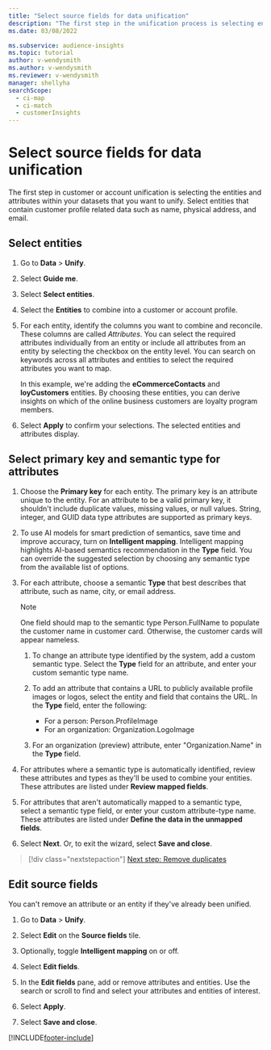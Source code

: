 ```yaml
---
title: "Select source fields for data unification"
description: "The first step in the unification process is selecting entities, attributes, primary keys, and semantic types to map data to the unified customer profile."
ms.date: 03/08/2022

ms.subservice: audience-insights
ms.topic: tutorial
author: v-wendysmith
ms.author: v-wendysmith
ms.reviewer: v-wendysmith
manager: shellyha
searchScope: 
  - ci-map
  - ci-match
  - customerInsights
---
```


# Select source fields for data unification

The first step in customer or account unification is selecting the entities and attributes within your datasets that you want to unify. Select entities that contain customer profile related data such as name, physical address, and email.

## Select entities

1. Go to **Data** > **Unify**.

1. Select **Guide me**.

1. Select **Select entities**.

1. Select the **Entities** to combine into a customer or account profile.

1. For each entity, identify the columns you want to combine and reconcile. These columns are called *Attributes*. You can select the required attributes individually from an entity or include all attributes from an entity by selecting the checkbox on the entity level. You can search on keywords across all attributes and entities to select the required attributes you want to map.

   <!--- Insert screenshot --->

   In this example, we're adding the **eCommerceContacts** and **loyCustomers** entities. By choosing these entities, you can derive insights on which of the online business customers are loyalty program members.

1. Select **Apply** to confirm your selections. The selected entities and attributes display.

## Select primary key and semantic type for attributes

<!--- Insert screenshot --->

1. Choose the **Primary key** for each entity. The primary key is an attribute unique to the entity. For an attribute to be a valid primary key, it shouldn't include duplicate values, missing values, or null values. String, integer, and GUID data type attributes are supported as primary keys.

1. To use AI models for smart prediction of semantics, save time and improve accuracy, turn on **Intelligent mapping**. Intelligent mapping highlights AI-based semantics recommendation in the **Type** field. You can override the suggested selection by choosing any semantic type from the available list of options.

1. For each attribute, choose a semantic **Type** that best describes that attribute, such as name, city, or email address.

   > [!NOTE]
   > One field should map to the semantic type Person.FullName to populate the customer name in customer card. Otherwise, the customer cards will appear nameless.

   1. To change an attribute type identified by the system, add a custom semantic type. Select the **Type** field for an attribute, and enter your custom semantic type name.

   1. To add an attribute that contains a URL to publicly available profile images or logos, select the entity and field that contains the URL. In the **Type** field, enter the following:
      - For a person: Person.ProfileImage
      - For an organization: Organization.LogoImage

   1. For an organization (preview) attribute, enter "Organization.Name" in the **Type** field.

1. For attributes where a semantic type is automatically identified, review these attributes and types as they'll be used to combine your entities. These attributes are listed under **Review mapped fields**.

1. For attributes that aren't automatically mapped to a semantic type, select a semantic type field, or enter your custom attribute-type name. These attributes are listed under **Define the data in the unmapped fields**.

1. Select **Next**. Or, to exit the wizard, select **Save and close**.

> [!div class="nextstepaction"]
> [Next step: Remove duplicates](remove-duplicates.md)

## Edit source fields

You can't remove an attribute or an entity if they've already been unified.

1. Go to **Data** > **Unify**.

1. Select **Edit** on the **Source fields** tile.

1. Optionally, toggle **Intelligent mapping** on or off.

1. Select **Edit fields**.

1. In the **Edit fields** pane, add or remove attributes and entities. Use the search or scroll to find and select your attributes and entities of interest.

1. Select **Apply**.

1. Select **Save and close**.

[!INCLUDE[footer-include](../includes/footer-banner.md)]
